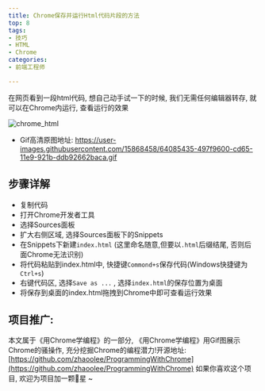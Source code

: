 ```yaml
---
title: Chrome保存并运行Html代码片段的方法
top: 8
tags:
- 技巧
- HTML
- Chrome
categories:
- 前端工程师

---
```



在网页看到一段html代码, 想自己动手试一下的时候, 我们无需任何编辑器转存, 就可以在Chrome内运行, 查看运行的效果

![chrome_html](https://user-images.githubusercontent.com/15868458/64084748-d4aa5d00-cd60-11e9-8e9e-3073b4e16235.gif)

- Gif高清原图地址:  https://user-images.githubusercontent.com/15868458/64085435-497f9600-cd65-11e9-921b-ddb92662baca.gif


## 步骤详解

- 复制代码
- 打开Chrome开发者工具
- 选择Sources面板
- 扩大右侧区域, 选择Sources面板下的Snippets
- 在Snippets下新建`index.html` (这里命名随意,但要以`.html`后缀结尾, 否则后面Chrome无法识别)
- 将代码粘贴到index.html中, 快捷键`Commond+s`保存代码(Windows快捷键为`Ctrl+s`)
- 右键代码区, 选择`Save as ...` , 选择`index.html`的保存位置为桌面
- 将保存到桌面的index.html拖拽到Chrome中即可查看运行效果




## 项目推广:
本文属于《用Chrome学编程》的一部分, 《用Chrome学编程》用Gif图展示Chrome的骚操作, 充分挖掘Chrome的编程潜力!开源地址: [https://github.com/zhaoolee/ProgrammingWithChrome](https://github.com/zhaoolee/ProgrammingWithChrome)  如果你喜欢这个项目, 欢迎为项目加一颗🌟星 ~